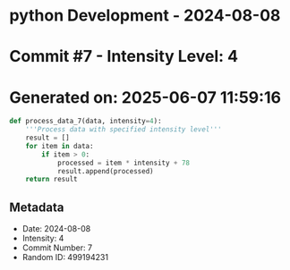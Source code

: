 ﻿# python Development - 2024-08-08
# Commit #7 - Intensity Level: 4
# Generated on: 2025-06-07 11:59:16
```python
def process_data_7(data, intensity=4):
    '''Process data with specified intensity level'''
    result = []
    for item in data:
        if item > 0:
            processed = item * intensity + 78
            result.append(processed)
    return result
```
## Metadata
- Date: 2024-08-08
- Intensity: 4
- Commit Number: 7
- Random ID: 499194231

